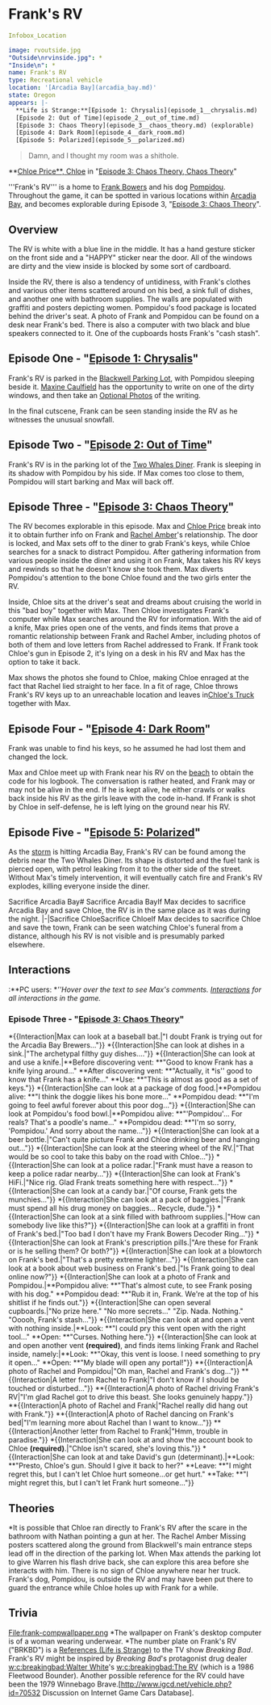 #  Frank's RV 

```yaml
Infobox_Location

image: rvoutside.jpg
"Outside\nrvinside.jpg": *
"Inside\n": *
name: Frank's RV
type: Recreational vehicle
location: '[Arcadia Bay](arcadia_bay.md)'
state: Oregon
appears: |-
  **Life is Strange:**[Episode 1: Chrysalis](episode_1__chrysalis.md)
  [Episode 2: Out of Time](episode_2__out_of_time.md)
  [Episode 3: Chaos Theory](episode_3__chaos_theory.md) (explorable)
  [Episode 4: Dark Room](episode_4__dark_room.md)
  [Episode 5: Polarized](episode_5__polarized.md)
```

> Damn, and I thought my room was a shithole.

**[Chloe Price**, Chloe](chloe_price____chloe.md) in "[Episode 3: Chaos Theory, Chaos Theory](episode_3__chaos_theory__chaos_theory.md)"

'''Frank's RV''' is a home to [Frank Bowers](frank_bowers.md) and his dog [Pompidou](pompidou.md). Throughout the game, it can be spotted in various locations within [Arcadia Bay](arcadia_bay.md), and becomes explorable during Episode 3, "[Episode 3: Chaos Theory](chaos_theory.md)".

##  Overview 
The RV is white with a blue line in the middle. It has a hand gesture sticker on the front side and a "HAPPY" sticker near the door. All of the windows are dirty and the view inside is blocked by some sort of cardboard.

Inside the RV, there is also a tendency of untidiness, with Frank's clothes and various other items scattered around on his bed, a sink full of dishes, and another one with bathroom supplies. The walls are populated with graffiti and posters depicting women. Pompidou's food package is located behind the driver's seat. A photo of Frank and Pompidou can be found on a desk near Frank's bed. There is also a computer with two black and blue speakers connected to it. One of the cupboards hosts Frank's "cash stash".

##  Episode One - "[Episode 1: Chrysalis](chrysalis.md)" 
Frank's RV is parked in the [Blackwell Parking Lot](blackwell_parking_lot.md), with Pompidou sleeping beside it. [Maxine Caulfield](max_caulfield.md) has the opportunity to write on one of the dirty windows, and then take an [Optional Photos](optional_photo.md) of the writing.

In the final cutscene, Frank can be seen standing inside the RV as he witnesses the unusual snowfall.

##  Episode Two - "[Episode 2: Out of Time](out_of_time.md)" 
Frank's RV is in the parking lot of the [Two Whales Diner](two_whales_diner.md). Frank is sleeping in its shadow with Pompidou by his side. If Max comes too close to them, Pompidou will start barking and Max will back off.

##  Episode Three - "[Episode 3: Chaos Theory](chaos_theory.md)" 
The RV becomes explorable in this episode. Max and [Chloe Price](chloe_price.md) break into it to obtain further info on Frank and [Rachel Amber](rachel_amber.md)'s relationship. The door is locked, and Max sets off to the diner to grab Frank's keys, while Chloe searches for a snack to distract Pompidou. After gathering information from various people inside the diner and using it on Frank, Max takes his RV keys and rewinds so that he doesn't know she took them. Max diverts Pompidou's attention to the bone Chloe found and the two girls enter the RV.

Inside, Chloe sits at the driver's seat and dreams about cruising the world in this "bad boy" together with Max. Then Chloe investigates Frank's computer while Max searches around the RV for information. With the aid of a knife, Max pries open one of the vents, and finds items that prove a romantic relationship between Frank and Rachel Amber, including photos of both of them and love letters from Rachel addressed to Frank. If Frank took Chloe's gun in Episode 2, it's lying on a desk in his RV and Max has the option to take it back.

Max shows the photos she found to Chloe, making Chloe enraged at the fact that Rachel lied straight to her face. In a fit of rage, Chloe throws Frank's RV keys up to an unreachable location and leaves in[Chloe's Truck](_her_truck.md) together with Max.

##  Episode Four - "[Episode 4: Dark Room](dark_room.md)" 
Frank was unable to find his keys, so he assumed he had lost them and changed the lock.

Max and Chloe meet up with Frank near his RV on the [beach](beach.md) to obtain the code for his logbook. The conversation is rather heated, and Frank may or may not be alive in the end. If he is kept alive, he either crawls or walks back inside his RV as the girls leave with the code in-hand. If Frank is shot by Chloe in self-defense, he is left lying on the ground near his RV.

##  Episode Five - "[Episode 5: Polarized](polarized.md)" 
As the [storm](storm.md) is hitting Arcadia Bay, Frank's RV can be found among the debris near the Two Whales Diner. Its shape is distorted and the fuel tank is pierced open, with petrol leaking from it to the other side of the street. Without Max's timely intervention, it will eventually catch fire and Frank's RV explodes, killing everyone inside the diner.

Sacrifice Arcadia Bay# Sacrifice Arcadia BayIf Max decides to sacrifice Arcadia Bay and save Chloe, the RV is in the same place as it was during the night.
|-|Sacrifice ChloeSacrifice ChloeIf Max decides to sacrifice Chloe and save the town, Frank can be seen watching Chloe's funeral from a distance, although his RV is not visible and is presumably parked elsewhere.

##  Interactions 
:**PC users: **''Hover over the text to see Max's comments. [Interactions](see_here.md) for all interactions in the game.*
###  Episode Three - "[Episode 3: Chaos Theory](chaos_theory.md)" 
*{{Interaction|Max can look at a baseball bat.|"I doubt Frank is trying out for the Arcadia Bay Brewers..."}}
*{{Interaction|She can look at dishes in a sink.|"The archetypal filthy guy dishes...."}}
*{{Interaction|She can look at and use a knife.|**Before discovering vent: **"Good to know Frank has a knife lying around..."
**After discovering vent: **"Actually, it *is'' good to know that Frank has a knife..."
**Use: **"This is almost as good as a set of keys."}}
*{{Interaction|She can look at a package of dog food.|**Pompidou alive: **"I think the doggie likes his bone more..."
**Pompidou dead: **"I'm going to feel awful forever about this poor dog..."}}
*{{Interaction|She can look at Pompidou's food bowl.|**Pompidou alive: **"'Pompidou'... For reals? That's a poodle's name..."
**Pompidou dead: **"I'm so sorry, 'Pompidou.' And sorry about the name..."}}
*{{Interaction|She can look at a beer bottle.|"Can't quite picture Frank and Chloe drinking beer and hanging out..."}}
*{{Interaction|She can look at the steering wheel of the RV.|"That would be so cool to take this baby on the road with Chloe..."}}
*{{Interaction|She can look at a police radar.|"Frank must have a reason to keep a police radar nearby..."}}
*{{Interaction|She can look at Frank's HiFi.|"Nice rig. Glad Frank treats something here with respect..."}}
*{{Interaction|She can look at a candy bar.|"Of course, Frank gets the munchies..."}}
*{{Interaction|She can look at a pack of baggies.|"Frank must spend all his drug money on baggies... Recycle, dude."}}
*{{Interaction|She can look at a sink filled with bathroom supplies.|"How can somebody live like this?"}}
*{{Interaction|She can look at a graffiti in front of Frank's bed.|"Too bad I don't have my Frank Bowers Decoder Ring..."}}
*{{Interaction|She can look at Frank's prescription pills.|"Are these for Frank or is he selling them? Or both?"}}
*{{Interaction|She can look at a blowtorch on Frank's bed.|"That's a pretty extreme lighter..."}}
*{{Interaction|She can look at a book about web business on Frank's bed.|"Is Frank going to deal online now?"}}
*{{Interaction|She can look at a photo of Frank and Pompidou.|**Pompidou alive: **"That's almost cute, to see Frank posing with his dog."
**Pompidou dead: **"Rub it in, Frank. We're at the top of his shitlist if he finds out."}}
*{{Interaction|She can open several cupboards.|"No prize here."
"No more secrets..."
"Zip. Nada. Nothing."
"Ooooh, Frank's stash..."}}
*{{Interaction|She can look at and open a vent with nothing inside.|**Look: **"I could pry this vent open with the right tool..."
**Open: **"Curses. Nothing here."}}
*{{Interaction|She can look at and open another vent **(required)**, and finds items linking Frank and Rachel inside, namely:|**Look: **"Okay, this vent is loose. I need something to pry it open..."
**Open: **"My blade will open any portal!"}}
**{{Interaction|A photo of Rachel and Pompidou|"Oh man, Rachel and Frank's dog..."}}
**{{Interaction|A letter from Rachel to Frank|"I don't know if I should be touched or disturbed..."}}
**{{Interaction|A photo of Rachel driving Frank's RV|"I'm glad Rachel got to drive this beast. She looks genuinely happy."}}
**{{Interaction|A photo of Rachel and Frank|"Rachel really did hang out with Frank."}}
**{{Interaction|A photo of Rachel dancing on Frank's bed|"I'm learning more about Rachel than I want to know..."}}
**{{Interaction|Another letter from Rachel to Frank|"Hmm, trouble in paradise."}}
*{{Interaction|She can look at and show the account book to Chloe **(required)**.|"Chloe isn't scared, she's loving this."}}
*{{Interaction|She can look at and take David's gun (determinant).|**Look: **"Presto, Chloe's gun. Should I give it back to her?"
**Leave: **"I might regret this, but I can't let Chloe hurt someone...or get hurt."
**Take: **"I might regret this, but I can't let Frank hurt someone..."}}

##  Theories
*It is possible that Chloe ran directly to Frank's RV after the scare in the bathroom with Nathan pointing a gun at her. The Rachel Amber Missing posters scattered along the ground from Blackwell's main entrance steps lead off in the direction of the parking lot. When Max attends the parking lot to give Warren his flash drive back, she can explore this area before she interacts with him. There is no sign of Chloe anywhere near her truck. Frank's dog, Pompidou, is outside the RV and may have been put there to guard the entrance while Chloe holes up with Frank for a while.

##  Trivia 
[File:frank-compwallpaper.png](thumb.md)
*The wallpaper on Frank's desktop computer is of a woman wearing underwear.
*The number plate on Frank's RV ("BRKBD") is a [References (Life is Strange)](reference.md) to the TV show *Breaking Bad*. Frank's RV might be inspired by *Breaking Bad*'s protagonist drug dealer [w:c:breakingbad:Walter White](walter_white.md)'s [w:c:breakingbad:The RV](rv.md) (which is a 1986 Fleetwood Bounder). Another possible reference for the RV could have been the 1979 Winnebago Brave.[http://www.igcd.net/vehicle.php?id=70532 Discussion on Internet Game Cars Database].

